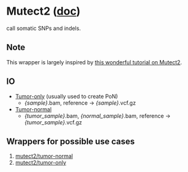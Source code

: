 # Mutect2 ([doc](https://software.broadinstitute.org/gatk/documentation/tooldocs/current/org_broadinstitute_hellbender_tools_walkers_mutect_Mutect2.php))

call somatic SNPs and indels.

## Note

This wrapper is largely inspired by [this wonderful tutorial on Mutect2](https://gatkforums.broadinstitute.org/gatk/discussion/11136).

## IO

- [Tumor-only](tumor-only/) (usually used to create PoN)
  - *{sample}*.bam, reference -> *{sample}*.vcf.gz
- [Tumor-normal](tumor-normal/)
  - *{tumor_sample}*.bam, *{normal_sample}*.bam, reference -> *{tumor_sample}*.vcf.gz

## Wrappers for possible use cases

1. [mutect2/tumor-normal](tumor-normal/)
2. [mutect2/tumor-only](tumor-only/)
